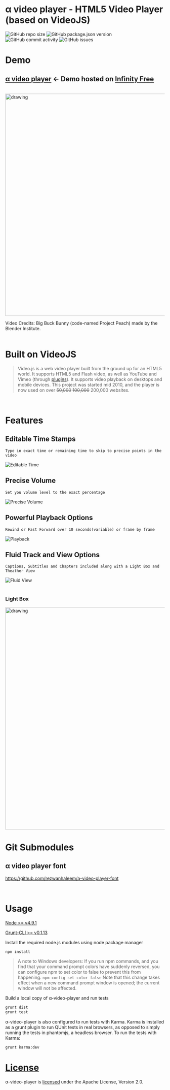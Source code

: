 # α video player - HTML5 Video Player (based on VideoJS)
![GitHub repo size](https://img.shields.io/github/repo-size/rezwanhaleem/a-video-player)
![GitHub package.json version](https://img.shields.io/github/package-json/v/rezwanhaleem/a-video-player)
![GitHub commit activity](https://img.shields.io/github/commit-activity/m/rezwanhaleem/a-video-player)
![GitHub issues](https://img.shields.io/github/issues/rezwanhaleem/a-video-player)

# Demo

## [α video player](http://a-video-player.infinityfreeapp.com/) <- Demo hosted on [Infinity Free](https://www.infinityfree.net/)

<br/>
<img src="https://i.imgur.com/FVIkEuR.png" alt="drawing" style="width:700px;"/>

Video Credits: Big Buck Bunny (code-named Project Peach) made by the Blender Institute.
<br/>
<br/>

# Built on VideoJS

> Video.js is a web video player built from the ground up for an HTML5 world. It supports HTML5 and Flash video, as well as YouTube and Vimeo (through [plugins](https://github.com/videojs/video.js/wiki/Plugins)). It supports video playback on desktops and mobile devices. This project was started mid 2010, and the player is now used on over ~~50,000~~ ~~100,000~~ 200,000 websites.

<br/>

# Features

## Editable Time Stamps

`Type in exact time or remaining time to skip to precise points in the video`

![Editable Time](https://media.giphy.com/media/vubFzpby8zbey02ypU/giphy.gif)

## Precise Volume

`Set you volume level to the exact percentage`

![Precise Volume](https://media.giphy.com/media/S8delCIkxIMrmWIfhW/giphy.gif)

## Powerful Playback Options

`Rewind or Fast Forward over 10 seconds(variable) or frame by frame`

![Playback](https://media.giphy.com/media/NPlGfmIXu00vm3fgLQ/giphy.gif)

## Fluid Track and View Options

`Captions, Subtitles and Chapters included along with a Light Box and Theather View`

![Fluid View](https://media.giphy.com/media/GVHGsByyRSGNyi2aSv/giphy.gif)
<br/>
<br/>

### Light Box
<img src="https://i.imgur.com/VJzHGr6.png" alt="drawing" style="width:700px;"/>

<br/>

# Git Submodules

## α video player font
https://github.com/rezwanhaleem/a-video-player-font

<br/>

# Usage

[Node >= v4.9.1](https://nodejs.org/en/)

[Grunt-CLI >= v0.1.13](https://nodejs.org/en/)

Install the required node.js modules using node package manager

```bash
npm install
```

> A note to Windows developers: If you run npm commands, and you find that your command prompt colors have suddenly reversed, you can configure npm to set color to false to prevent this from happening.
> `npm config set color false`
> Note that this change takes effect when a new command prompt window is opened; the current window will not be affected.

Build a local copy of α-video-player and run tests

```bash
grunt dist
grunt test
```

α-video-player is also configured to run tests with Karma. Karma is installed as a grunt plugin to run QUnit tests in real browsers, as opposed to simply running the tests in phantomjs, a headless browser. To run the tests with Karma:

```bash
grunt karma:dev
```

# [License](https://github.com/rezwanhaleem/a-video-player/blob/develop/LICENSE)

α-video-player is [licensed](https://github.com/rezwanhaleem/a-video-player/blob/develop/LICENSE) under the Apache License, Version 2.0.

